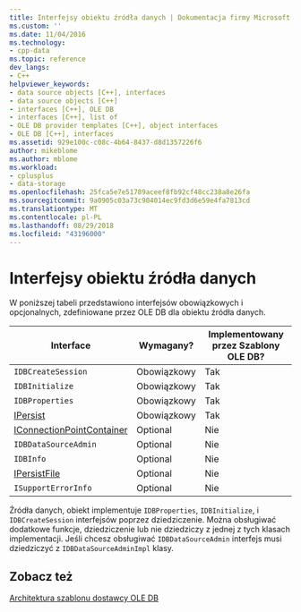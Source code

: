 ```yaml
---
title: Interfejsy obiektu źródła danych | Dokumentacja firmy Microsoft
ms.custom: ''
ms.date: 11/04/2016
ms.technology:
- cpp-data
ms.topic: reference
dev_langs:
- C++
helpviewer_keywords:
- data source objects [C++], interfaces
- data source objects [C++]
- interfaces [C++], OLE DB
- interfaces [C++], list of
- OLE DB provider templates [C++], object interfaces
- OLE DB [C++], interfaces
ms.assetid: 929e100c-c08c-4b64-8437-d8d1357226f6
author: mikeblome
ms.author: mblome
ms.workload:
- cplusplus
- data-storage
ms.openlocfilehash: 25fca5e7e51789aceef8fb92cf48cc238a8e26fa
ms.sourcegitcommit: 9a0905c03a73c904014ec9fd3d6e59e4fa7813cd
ms.translationtype: MT
ms.contentlocale: pl-PL
ms.lasthandoff: 08/29/2018
ms.locfileid: "43196000"
---
```

# <a name="data-source-object-interfaces"></a>Interfejsy obiektu źródła danych
W poniższej tabeli przedstawiono interfejsów obowiązkowych i opcjonalnych, zdefiniowane przez OLE DB dla obiektu źródła danych.  
  
|Interface|Wymagany?|Implementowany przez Szablony OLE DB?|  
|---------------|---------------|--------------------------------------|  
|`IDBCreateSession`|Obowiązkowy|Tak|  
|`IDBInitialize`|Obowiązkowy|Tak|  
|`IDBProperties`|Obowiązkowy|Tak|  
|[IPersist](/windows/desktop/api/objidl/nn-objidl-ipersist)|Obowiązkowy|Tak|  
|[IConnectionPointContainer](/windows/desktop/api/ocidl/nn-ocidl-iconnectionpointcontainer)|Optional|Nie|  
|`IDBDataSourceAdmin`|Optional|Nie|  
|`IDBInfo`|Optional|Nie|  
|[IPersistFile](/windows/desktop/api/objidl/nn-objidl-ipersistfile)|Optional|Nie|  
|`ISupportErrorInfo`|Optional|Nie|  
  
 Źródła danych, obiekt implementuje `IDBProperties`, `IDBInitialize`, i `IDBCreateSession` interfejsów poprzez dziedziczenie. Można obsługiwać dodatkowe funkcje, dziedziczenie lub nie dziedziczy z jednej z tych klasach implementacji. Jeśli chcesz obsługiwać `IDBDataSourceAdmin` interfejs musi dziedziczyć z `IDBDataSourceAdminImpl` klasy.  
  
## <a name="see-also"></a>Zobacz też  
 [Architektura szablonu dostawcy OLE DB](../../data/oledb/ole-db-provider-template-architecture.md)